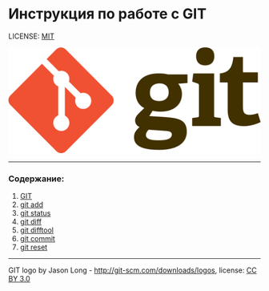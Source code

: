 # Инструкция по работе с GIT

LICENSE: [MIT](./license.md)

![git-logo](./assets/Git-logo.svg.png)

---

### Содержание:
1. [GIT](./GIT.md)
2. [git add](./add.md)
3. [git status](./status.md)
4. [git diff](./diff.md)
5. [git difftool](./difftool.md)
6. [git commit](./commit.md)
7. [git reset](./reset.md)


---

GIT logo by Jason Long - http://git-scm.com/downloads/logos, license: [CC BY 3.0](https://creativecommons.org/licenses/by/3.0/)